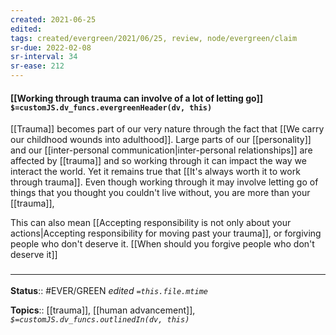 ```yaml
---
created: 2021-06-25
edited: 
tags: created/evergreen/2021/06/25, review, node/evergreen/claim
sr-due: 2022-02-08
sr-interval: 34
sr-ease: 212
---
```


#### [[Working through trauma can involve of a lot of letting go]] `$=customJS.dv_funcs.evergreenHeader(dv, this)`

[[Trauma]] becomes part of our very nature through the fact that 
[[We carry our childhood wounds into adulthood]].
Large parts of our [[personality]] and our [[inter-personal communication|inter-personal relationships]] are affected by [[trauma]] and so working through it can impact the way we interact the world.
Yet it remains true that [[It's always worth it to work through trauma]].
Even though working through it may involve letting go of things that you thought you couldn't live without, 
you are more than your [[trauma]],

This can also mean [[Accepting responsibility is not only about your actions|Accepting responsibility for moving past your trauma]], or forgiving people who don't deserve it. [[When should you forgive people who don't deserve it]]

### <hr class="footnote"/>

**Status**:: #EVER/GREEN 
*edited `=this.file.mtime`*

**Topics**:: [[trauma]], [[human advancement]], 
*`$=customJS.dv_funcs.outlinedIn(dv, this)`*

